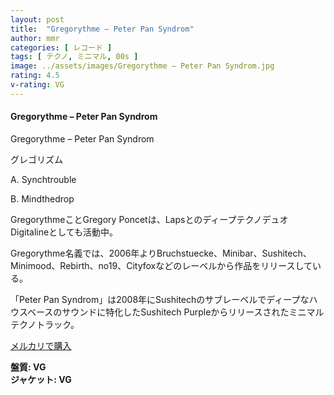 ```yaml
---
layout: post
title:  "Gregorythme – Peter Pan Syndrom"
author: mmr
categories: [ レコード ]
tags: [ テクノ, ミニマル, 00s ]
image: ../assets/images/Gregorythme – Peter Pan Syndrom.jpg
rating: 4.5
v-rating: VG
---
```


#### Gregorythme – Peter Pan Syndrom

Gregorythme – Peter Pan Syndrom

グレゴリズム

A. Synchtrouble

B. Mindthedrop

GregorythmeことGregory Poncetは、LapsとのディープテクノデュオDigitalineとしても活動中。 

Gregorythme名義では、2006年よりBruchstuecke、Minibar、Sushitech、Minimood、Rebirth、no19、Cityfoxなどのレーベルから作品をリリースしている。

「Peter Pan Syndrom」は2008年にSushitechのサブレーベルでディープなハウスベースのサウンドに特化したSushitech Purpleからリリースされたミニマルテクノトラック。

[メルカリで購入](https://jp.mercari.com/item/m19636023289?afid=6142608987)

<div class="mt-4 mb-4 d-flex align-items-center">
<strong class="mr-1">盤質: VG</strong>
</div>
<div class="mt-4 mb-4 d-flex align-items-center">
<strong class="mr-1">ジャケット: VG</strong>
</div>
